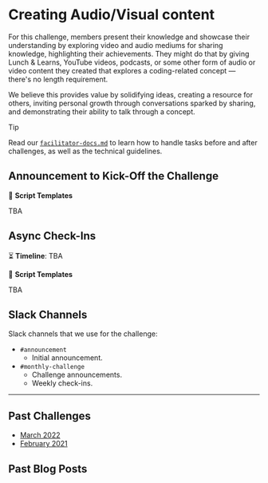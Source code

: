# Creating Audio/Visual content

For this challenge, members present their knowledge and showcase their understanding by exploring video and audio mediums for sharing knowledge, highlighting their achievements. They might do that by giving Lunch & Learns, YouTube videos, podcasts, or some other form of audio or video content they created that explores a coding-related concept — there's no length requirement.

We believe this provides value by solidifying ideas, creating a resource for others, inviting personal growth through conversations sparked by sharing, and demonstrating their ability to talk through a concept.

> [!TIP]
> Read our [`facilitator-docs.md`](../facilitators-docs.md) to learn how to handle tasks before and after challenges, as well as the technical guidelines.

## Announcement to Kick-Off the Challenge

📃 **Script Templates**

TBA

## Async Check-Ins

⏳ **Timeline**: TBA

📃 **Script Templates**

TBA

## Slack Channels

Slack channels that we use for the challenge:

- `#announcement`
  - Initial announcement.
- `#monthly-challenge`
  - Challenge announcements.
  - Weekly check-ins.

---

## Past Challenges

- [March 2022](https://virtualcoffee.io/monthlychallenges/mar-2022)
- [February 2021](https://virtualcoffee.io/monthlychallenges/feb-2021)

## Past Blog Posts
